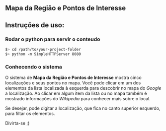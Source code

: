 ## Mapa da Região e Pontos de Interesse

## Instruções de uso:

### Rodar o python para servir o conteudo

  ```bash
  $> cd /path/to/your-project-folder
  $> python -m SimpleHTTPServer 8080
  ```

### Conhecendo o sistema
	
O sistema de **Mapa da Região e Pontos de Interesse** mostra cinco localizações e seus pontos no mapa. Você pode clicar em um dos elementos da lista localizada à esquerda para descobrir no mapa do *Google* a localização. Ao clicar em algum item da lista ou no mapa também é mostrado informações do *Wikipedia* para conhecer mais sobre o local.

Se desejar, pode digitar a localização, que fica no canto superior esquerdo, para filtar os elementos.
  
Divirta-se ;)
